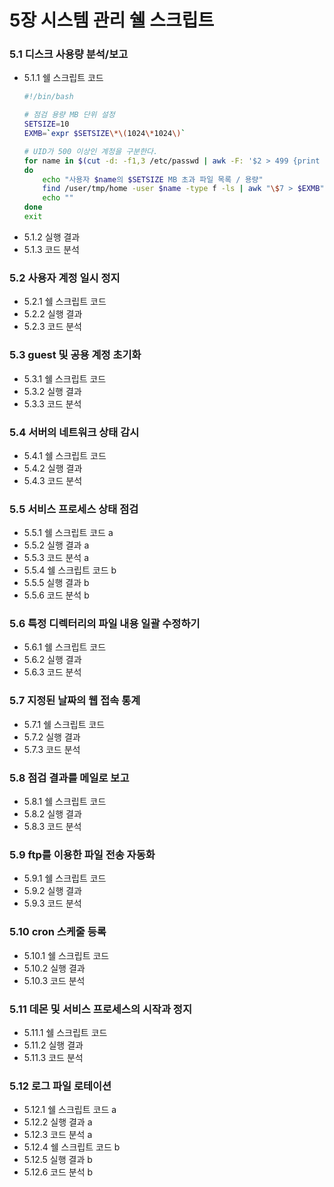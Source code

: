# 5장 시스템 관리 쉘 스크립트

### 5.1 디스크 사용량 분석/보고

- 5.1.1 쉘 스크립트 코드
    ```bash
    #!/bin/bash

    # 점검 용량 MB 단위 설정
    SETSIZE=10
    EXMB=`expr $SETSIZE\*\(1024\*1024\)`

    # UID가 500 이상인 계정을 구분한다.
    for name in $(cut -d: -f1,3 /etc/passwd | awk -F: '$2 > 499 {print $1}')
    do
        echo "사용자 $name의 $SETSIZE MB 초과 파일 목록 / 용량"
        find /user/tmp/home -user $name -type f -ls | awk "\$7 > $EXMB" | awk '{print "경로:" $11, "/ 용량:" $7}'
        echo ""
    done
    exit
    ```
- 5.1.2 실행 결과
- 5.1.3 코드 분석

### 5.2 사용자 계정 일시 정지

- 5.2.1 쉘 스크립트 코드
- 5.2.2 실행 결과
- 5.2.3 코드 분석

### 5.3 guest 및 공용 계정 초기화

- 5.3.1 쉘 스크립트 코드
- 5.3.2 실행 결과
- 5.3.3 코드 분석

### 5.4 서버의 네트워크 상태 감시

- 5.4.1 쉘 스크립트 코드
- 5.4.2 실행 결과
- 5.4.3 코드 분석

### 5.5 서비스 프로세스 상태 점검

- 5.5.1 쉘 스크립트 코드 a
- 5.5.2 실행 결과 a
- 5.5.3 코드 분석 a
- 5.5.4 쉘 스크립트 코드 b
- 5.5.5 실행 결과 b
- 5.5.6 코드 분석 b

### 5.6 특정 디렉터리의 파일 내용 일괄 수정하기

- 5.6.1 쉘 스크립트 코드
- 5.6.2 실행 결과
- 5.6.3 코드 분석

### 5.7 지정된 날짜의 웹 접속 통계

- 5.7.1 쉘 스크립트 코드
- 5.7.2 실행 결과
- 5.7.3 코드 분석

### 5.8 점검 결과를 메일로 보고

- 5.8.1 쉘 스크립트 코드
- 5.8.2 실행 결과
- 5.8.3 코드 분석

### 5.9 ftp를 이용한 파일 전송 자동화

- 5.9.1 쉘 스크립트 코드
- 5.9.2 실행 결과
- 5.9.3 코드 분석

### 5.10 cron 스케줄 등록

- 5.10.1 쉘 스크립트 코드
- 5.10.2 실행 결과
- 5.10.3 코드 분석

### 5.11 데몬 및 서비스 프로세스의 시작과 정지

- 5.11.1 쉘 스크립트 코드
- 5.11.2 실행 결과
- 5.11.3 코드 분석

### 5.12 로그 파일 로테이션

- 5.12.1 쉘 스크립트 코드 a
- 5.12.2 실행 결과 a
- 5.12.3 코드 분석 a
- 5.12.4 쉘 스크립트 코드 b
- 5.12.5 실행 결과 b
- 5.12.6 코드 분석 b